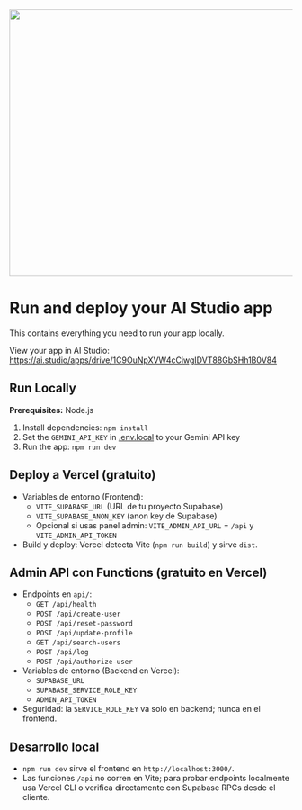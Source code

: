 <div align="center">
<img width="1200" height="475" alt="GHBanner" src="https://github.com/user-attachments/assets/0aa67016-6eaf-458a-adb2-6e31a0763ed6" />
</div>

# Run and deploy your AI Studio app

This contains everything you need to run your app locally.

View your app in AI Studio: https://ai.studio/apps/drive/1C9OuNpXVW4cCiwgIDVT88GbSHh1B0V84

## Run Locally

**Prerequisites:**  Node.js


1. Install dependencies:
   `npm install`
2. Set the `GEMINI_API_KEY` in [.env.local](.env.local) to your Gemini API key
3. Run the app:
   `npm run dev`

## Deploy a Vercel (gratuito)

- Variables de entorno (Frontend):
  - `VITE_SUPABASE_URL` (URL de tu proyecto Supabase)
  - `VITE_SUPABASE_ANON_KEY` (anon key de Supabase)
  - Opcional si usas panel admin: `VITE_ADMIN_API_URL` = `/api` y `VITE_ADMIN_API_TOKEN`
- Build y deploy: Vercel detecta Vite (`npm run build`) y sirve `dist`.

## Admin API con Functions (gratuito en Vercel)

- Endpoints en `api/`:
  - `GET /api/health`
  - `POST /api/create-user`
  - `POST /api/reset-password`
  - `POST /api/update-profile`
  - `GET /api/search-users`
  - `POST /api/log`
  - `POST /api/authorize-user`
- Variables de entorno (Backend en Vercel):
  - `SUPABASE_URL`
  - `SUPABASE_SERVICE_ROLE_KEY`
  - `ADMIN_API_TOKEN`
- Seguridad: la `SERVICE_ROLE_KEY` va solo en backend; nunca en el frontend.

## Desarrollo local

- `npm run dev` sirve el frontend en `http://localhost:3000/`.
- Las funciones `/api` no corren en Vite; para probar endpoints localmente usa Vercel CLI o verifica directamente con Supabase RPCs desde el cliente.
